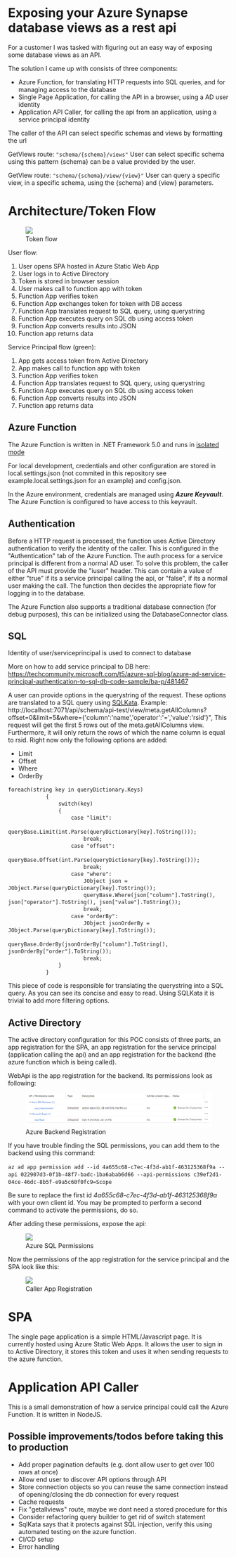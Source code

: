 # Exposing your Azure Synapse database views as a rest api
For a customer I was tasked with figuring out an easy way of exposing some database views as an API.

The solution I came up with consists of three components:
- Azure Function, for translating HTTP requests into SQL queries, and for managing access to the database
- Single Page Application, for calling the API in a browser, using a AD user identity
- Application API Caller, for calling the api from an application, using a service principal identity

The caller of the API can select specific schemas and views by formatting the url

GetViews route:
`"schema/{schema}/views"`
User can select specific schema using this pattern {schema} can be a value provided by the user. 


GetView route:
`"schema/{schema}/view/{view}"`
User can query a specific view, in a specific schema, using the {schema} and {view} parameters. 


# Architecture/Token Flow

<figure> 
        <img src="/assets/images/tokenflow.jpg" />
        <figcaption>Token flow</figcaption>
</figure>

User flow: 
1. User opens SPA hosted in Azure Static Web App
2. User logs in to Active Directory 
3. Token is stored in browser session
4. User makes call to function app with token
5. Function App verifies token
6. Function App exchanges token for token with DB access
7. Function App translates request to SQL query, using querystring
8. Function App executes query on SQL db using access token
9. Function App converts results into JSON
10. Function app returns data

Service Principal flow (green):
1. App gets access token from Active Directory
2. App makes call to function app with token
3. Function App verifies token
4. Function App translates request to SQL query, using querystring
8. Function App executes query on SQL db using access token
6. Function App converts results into JSON
7. Function app returns data

## Azure Function
The Azure Function is written in .NET Framework 5.0 and runs in [isolated mode](https://docs.microsoft.com/en-us/azure/azure-functions/dotnet-isolated-process-guide)

For local development, credentials and other configuration are stored in local.settings.json (not commited in this repository see example.local.settings.json for an example) and config.json.

In the Azure environment, credentials are managed using ***Azure Keyvault***.  The Azure Function is configured to have access to this keyvault.


## Authentication
Before a HTTP request is processed, the function uses Active Directory authentication to verify the identity of the caller. This is configured in the "Authentication" tab of the Azure Function. 
The auth process for a service principal is different from a normal AD user. To solve this problem, the caller of the API must provide the "iuser" header. This can contain a value of either "true" if its a service principal calling the api, or "false", if its a normal user making the call. The function then decides the appropriate flow for logging in to the database.

The Azure Function also supports a traditional database connection (for debug purposes), this can be initialized using the DatabaseConnector class.

## SQL
Identity of user/serviceprincipal is used to connect to database

More on how to add service principal to DB here:
https://techcommunity.microsoft.com/t5/azure-sql-blog/azure-ad-service-principal-authentication-to-sql-db-code-sample/ba-p/481467 

A user can provide options in the querystring of the request. These options are translated to a SQL query using [SQLKata](https://sqlkata.com/docs).
Example: http://localhost:7071/api/schema/api-test/view/meta.getAllColumns?offset=0&limit=5&where={'column':'name','operator':'=','value':'rsid'}",
This request will get the first 5 rows out of the meta.getAllColumns view. Furthermore, it will only return the rows of which the name column is equal to rsid. 
Right now only the following options are added: 

- Limit
- Offset
- Where 
- OrderBy 

``` 
foreach(string key in queryDictionary.Keys)
            {
                switch(key)
                {
                    case "limit":
                        queryBase.Limit(int.Parse(queryDictionary[key].ToString()));
                        break;
                    case "offset":
                        queryBase.Offset(int.Parse(queryDictionary[key].ToString()));
                        break;
                    case "where":
                        JObject json = JObject.Parse(queryDictionary[key].ToString());
                        queryBase.Where(json["column"].ToString(), json["operator"].ToString(), json["value"].ToString());
                        break;
                    case "orderBy":
                        JObject jsonOrderBy = JObject.Parse(queryDictionary[key].ToString());
                        queryBase.OrderBy(jsonOrderBy["column"].ToString(), jsonOrderBy["order"].ToString());
                        break;
                }
            }
```

This piece of code is responsible for translating the querystring into a SQL query. As you can see its concise and easy to read.
Using SQLKata it is trivial to add more filtering options. 

## Active Directory
The active directory configuration for this POC consists of three parts, an app registration for the SPA, an app registration for the service principal (application calling the api) and an app registration for the backend (the azure function which is being called).

WebApi is the app registration for the backend. Its permissions look as following: 

<figure> 
        <img src="/assets/images/backendreg.png" />
        <figcaption>Azure Backend Registration</figcaption>
</figure>

If you have trouble finding the SQL permissions, you can add them to the backend using this command: 

```az ad app permission add --id 4a655c68-c7ec-4f3d-ab1f-463125368f9a --api 022907d3-0f1b-48f7-badc-1ba6abab6d66 --api-permissions c39ef2d1-04ce-46dc-8b5f-e9a5c60f0fc9=Scope```

Be sure to replace the first id *4a655c68-c7ec-4f3d-ab1f-463125368f9a* with your own client id. You may be prompted to perform a second command to activate the permissions, do so.

After adding these permissions, expose the api:


<figure> 
        <img src="/assets/images/azuresqlperm.png" />
        <figcaption>Azure SQL Permissions</figcaption>
</figure>

Now the permissions of the app registration for the service principal and the SPA look like this: 


<figure> 
        <img src="/assets/images/callerappreg.png" />
        <figcaption>Caller App Registration</figcaption>
</figure>

# SPA 

The single page application is a simple HTML/Javascript page. It is currently hosted using Azure Static Web Apps. It allows the user to sign in to Active Directory, it stores this token and uses it when sending requests to the azure function.

# Application API Caller

This is a small demonstration of how a service principal could call the Azure Function. It is written in NodeJS.

## Possible improvements/todos before taking this to production
- Add proper pagination defaults (e.g. dont allow user to get over 100 rows at once)
- Allow end user to discover API options through API
- Store connection objects so you can reuse the same connection instead of opening/closing the db connection for every request
- Cache requests
- Fix "getallviews" route, maybe we dont need a stored procedure for this
- Consider refactoring query builder to get rid of switch statement
- SqlKata says that it protects against SQL injection, verify this using automated testing on the azure function.
- CI/CD setup
- Error handling
